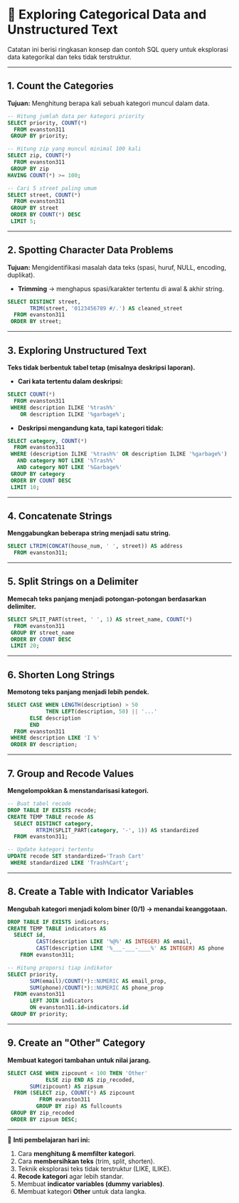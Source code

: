 
# 📘 Exploring Categorical Data and Unstructured Text

Catatan ini berisi ringkasan konsep dan contoh SQL query untuk eksplorasi data kategorikal dan teks tidak terstruktur.

---

## 1. Count the Categories  
**Tujuan:** Menghitung berapa kali sebuah kategori muncul dalam data.  

```sql
-- Hitung jumlah data per kategori priority
SELECT priority, COUNT(*)
  FROM evanston311
 GROUP BY priority;

-- Hitung zip yang muncul minimal 100 kali
SELECT zip, COUNT(*)
  FROM evanston311
 GROUP BY zip
HAVING COUNT(*) >= 100;

-- Cari 5 street paling umum
SELECT street, COUNT(*)
  FROM evanston311
 GROUP BY street
 ORDER BY COUNT(*) DESC
 LIMIT 5;
```

---

## 2. Spotting Character Data Problems  
**Tujuan:** Mengidentifikasi masalah data teks (spasi, huruf, NULL, encoding, duplikat).  

- **Trimming** → menghapus spasi/karakter tertentu di awal & akhir string.  

```sql
SELECT DISTINCT street,
       TRIM(street, '0123456789 #/.') AS cleaned_street
  FROM evanston311
 ORDER BY street;
```

---

## 3. Exploring Unstructured Text  
**Teks tidak berbentuk tabel tetap (misalnya deskripsi laporan).**  

- **Cari kata tertentu dalam deskripsi:**  
```sql
SELECT COUNT(*)
  FROM evanston311
 WHERE description ILIKE '%trash%'
    OR description ILIKE '%garbage%';
```

- **Deskripsi mengandung kata, tapi kategori tidak:**  
```sql
SELECT category, COUNT(*)
  FROM evanston311 
 WHERE (description ILIKE '%trash%' OR description ILIKE '%garbage%') 
   AND category NOT LIKE '%Trash%'
   AND category NOT LIKE '%Garbage%'
 GROUP BY category
 ORDER BY COUNT DESC
 LIMIT 10;
```

---

## 4. Concatenate Strings  
**Menggabungkan beberapa string menjadi satu string.**

```sql
SELECT LTRIM(CONCAT(house_num, ' ', street)) AS address
  FROM evanston311;
```

---

## 5. Split Strings on a Delimiter  
**Memecah teks panjang menjadi potongan-potongan berdasarkan delimiter.**

```sql
SELECT SPLIT_PART(street, ' ', 1) AS street_name, COUNT(*)
  FROM evanston311
 GROUP BY street_name
 ORDER BY COUNT DESC
 LIMIT 20;
```

---

## 6. Shorten Long Strings  
**Memotong teks panjang menjadi lebih pendek.**

```sql
SELECT CASE WHEN LENGTH(description) > 50
            THEN LEFT(description, 50) || '...'
       ELSE description
       END
  FROM evanston311
 WHERE description LIKE 'I %'
 ORDER BY description;
```

---

## 7. Group and Recode Values  
**Mengelompokkan & menstandarisasi kategori.**

```sql
-- Buat tabel recode
DROP TABLE IF EXISTS recode;
CREATE TEMP TABLE recode AS
  SELECT DISTINCT category, 
         RTRIM(SPLIT_PART(category, '-', 1)) AS standardized
  FROM evanston311;

-- Update kategori tertentu
UPDATE recode SET standardized='Trash Cart' 
 WHERE standardized LIKE 'Trash%Cart';
```

---

## 8. Create a Table with Indicator Variables  
**Mengubah kategori menjadi kolom biner (0/1) → menandai keanggotaan.**

```sql
DROP TABLE IF EXISTS indicators;
CREATE TEMP TABLE indicators AS
  SELECT id, 
         CAST(description LIKE '%@%' AS INTEGER) AS email,
         CAST(description LIKE '%___-___-____%' AS INTEGER) AS phone
    FROM evanston311;

-- Hitung proporsi tiap indikator
SELECT priority,
       SUM(email)/COUNT(*)::NUMERIC AS email_prop,
       SUM(phone)/COUNT(*)::NUMERIC AS phone_prop
  FROM evanston311
       LEFT JOIN indicators
       ON evanston311.id=indicators.id
 GROUP BY priority;
```

---

## 9. Create an "Other" Category  
**Membuat kategori tambahan untuk nilai jarang.**

```sql
SELECT CASE WHEN zipcount < 100 THEN 'Other'
            ELSE zip END AS zip_recoded,
       SUM(zipcount) AS zipsum
  FROM (SELECT zip, COUNT(*) AS zipcount
          FROM evanston311
         GROUP BY zip) AS fullcounts
 GROUP BY zip_recoded
 ORDER BY zipsum DESC;
```

---

📌 **Inti pembelajaran hari ini:**  
1. Cara **menghitung & memfilter kategori**.  
2. Cara **membersihkan teks** (trim, split, shorten).  
3. Teknik eksplorasi teks tidak terstruktur (LIKE, ILIKE).  
4. **Recode kategori** agar lebih standar.  
5. Membuat **indicator variables (dummy variables)**.  
6. Membuat kategori **Other** untuk data langka.  
